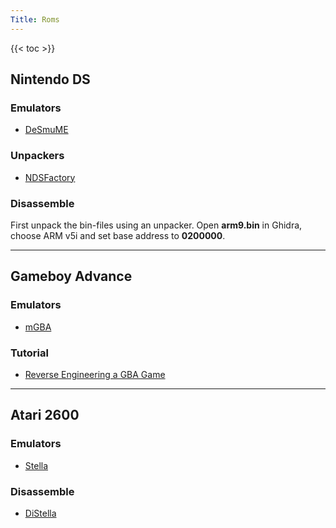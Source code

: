```yaml
---
Title: Roms
---
```


{{< toc >}}

## Nintendo DS
### Emulators
- [DeSmuME](https://github.com/TASEmulators/desmume/releases/tag/release_0_9_13)

### Unpackers
- [NDSFactory](https://github.com/Luca1991/NDSFactory)

### Disassemble
First unpack the bin-files using an unpacker.
Open **arm9.bin** in Ghidra, choose ARM v5i and set base address to **0200000**.

---

## Gameboy Advance
### Emulators
- [mGBA](https://mgba.io/)

### Tutorial
- [Reverse Engineering a GBA Game](https://www.starcubelabs.com/reverse-engineering-gba/)

---

## Atari 2600
### Emulators
- [Stella](https://stella-emu.github.io/)

### Disassemble
- [DiStella](https://github.com/johnkharvey/distella)
